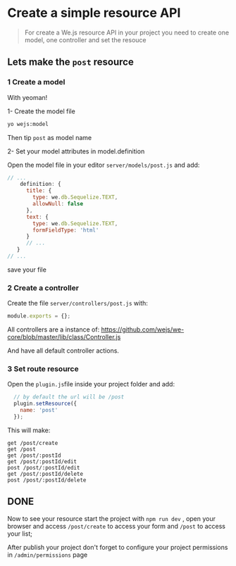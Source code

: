 # Create a simple resource API

> For create a We.js resource API in your project you need to create one model, one controller and set the resouce

## Lets make the `post` resource

### 1 Create a model

With yeoman!

1- Create the model file
```sh
yo wejs:model
```
Then tip `post` as model name

2- Set your model attributes in model.definition

Open the model file in your editor `server/models/post.js` and add:

```js
// ...
    definition: {
      title: {
        type: we.db.Sequelize.TEXT,
        allowNull: false
      },
      text: {
        type: we.db.Sequelize.TEXT,
        formFieldType: 'html'
      }
      // ...
   }
// ...
```

save your file

### 2 Create a controller

Create the file `server/controllers/post.js` with:

```js 
module.exports = {};
```

All controllers are a instance of: https://github.com/wejs/we-core/blob/master/lib/class/Controller.js

And have all default controller actions.

### 3 Set route resource

Open the `plugin.js`file inside your project folder and add:

```js
  // by default the url will be /post
  plugin.setResource({
    name: 'post'
  });
```

This will make:

```
get /post/create
get /post
get /post/:postId
get /post/:postId/edit
post /post/:postId/edit
get /post/:postId/delete
post /post/:postId/delete
```

## DONE 

Now to see your resource start the project with `npm run dev` , open your browser and access `/post/create` to access your form and `/post` to access your list;

After publish your project don't forget to configure your project permissions in `/admin/permissions` page



